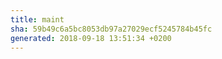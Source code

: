 ```yaml
---
title: maint
sha: 59b49c6a5bc8053db97a27029ecf5245784b45fc
generated: 2018-09-18 13:51:34 +0200
---
```


